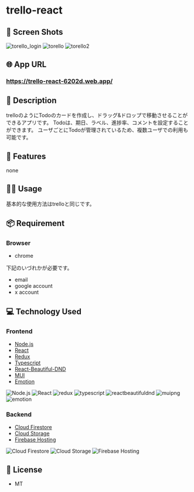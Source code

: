 # trello-react

## 📱 Screen Shots
![torello_login](https://github.com/taka-kai-haru/trello-react/assets/67408336/8c0ae87b-aa32-4022-9e28-780452d61db5)
![torello](https://github.com/taka-kai-haru/trello-react/assets/67408336/3ab6dc95-d21c-42c3-9524-5792912a4959)
![torello2](https://github.com/taka-kai-haru/trello-react/assets/67408336/4064b36e-fd5c-4dde-a71c-b0b47059f2b7)


## 🌐 App URL
### **https://trello-react-6202d.web.app/**

## 📖 Description
trelloのようにTodoのカードを作成し、ドラッグ&ドロップで移動させることができるアプリです。
Todoは、期日、ラベル、進捗率、コメントを設定することができます。
ユーザごとにTodoが管理されているため、複数ユーザでの利用も可能です。

## 📝 Features
none

## 💁‍♂️ Usage
基本的な使用方法はtrelloと同じです。

## 📦 Requirement
### Browser
- chrome

下記のいづれかが必要です。
- email
- google account
- x account

## 💻 Technology Used

### Frontend
- [Node.js](https://nodejs.org/ja/)
- [React](https://reactjs.org/)
- [Redux](https://redux.js.org/)
- [Typescript](https://www.typescriptlang.org/)
- [React-Beautiful-DND](https://github.com/atlassian/react-beautiful-dnd)
- [MUI](https://material-ui.com/)
- [Emotion](https://emotion.sh/docs/introduction)
  
![Node.js](https://github.com/taka-kai-haru/trello-react/assets/67408336/e6869c02-7ac3-4d0f-b11a-ac328c12e838)
![React](https://github.com/taka-kai-haru/trello-react/assets/67408336/bed83cbf-7ba7-4d24-a26c-4716da97e056)
![redux](https://github.com/taka-kai-haru/trello-react/assets/67408336/3aae413a-8f32-4f84-84b8-c8e1e12de125)
![typescript](https://github.com/taka-kai-haru/trello-react/assets/67408336/15255dbc-01b8-436f-aea9-ed548567ef0f)
![reactbeautifuldnd](https://github.com/taka-kai-haru/trello-react/assets/67408336/e036cdbd-504d-41e7-b641-55cda1eab092)
![muipng](https://github.com/taka-kai-haru/trello-react/assets/67408336/e5886918-ac0f-4b66-95b0-c8c544cf706d)
![emotion](https://github.com/taka-kai-haru/trello-react/assets/67408336/c6d24317-9c16-44aa-a577-fd2babbae8cb)

### Backend
- [Cloud Firestore](https://firebase.google.com/docs/firestore)
- [Cloud Storage](https://firebase.google.com/docs/storage)
- [Firebase Hosting](https://firebase.google.com/docs/hosting)

![Cloud Firestore](https://github.com/taka-kai-haru/trello-react/assets/67408336/d729f4ad-f7fb-4296-b2c2-d26fb1eb0432)
![Cloud Storage](https://github.com/taka-kai-haru/trello-react/assets/67408336/b3d1b2c5-dd88-4126-a3b9-c93e0eac98da)
![Firebase Hosting](https://github.com/taka-kai-haru/trello-react/assets/67408336/641f1dfa-44e5-4251-882a-8d0277b47669)

## 🎫 License
- MT